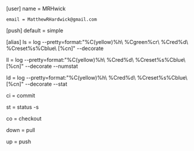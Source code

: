 [user]
	name = MRHwick

	email = MatthewRHardwick@gmail.com

[push]
	default = simple

[alias]
ls = log --pretty=format:"%C(yellow)%h\\ %Cgreen%cr\\ %Cred%d\\ %Creset%s%Cblue\\ [%cn]" --decorate 

ll = log --pretty=format:"%C(yellow)%h\\ %Cred%d\\ %Creset%s%Cblue\\ [%cn]" --decorate --numstat

ld = log --pretty=format:"%C(yellow)%h\\ %Cred%d\\ %Creset%s%Cblue\\ [%cn]" --decorate --stat

ci = commit

st = status -s

co = checkout

down = pull

up = push

